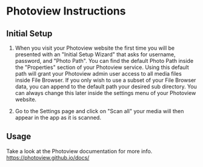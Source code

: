 # Photoview Instructions

## Initial Setup

1. When you visit your Photoview website the first time you will be presented with an "Initial Setup Wizard" that asks for username, password, and "Photo Path". You can find the default Photo Path inside the "Properties" section of your Photoview service. Using this default path will grant your Photoview admin user access to all media files inside File Browser. If you only wish to use a subset of your File Browser data, you can append to the default path your desired sub directory. You can always change this later inside the settings menu of your Photoview website.

2. Go to the Settings page and click on "Scan all" your media will then appear in the app as it is scanned.

## Usage

Take a look at the Photoview documentation for more info.
https://photoview.github.io/docs/

